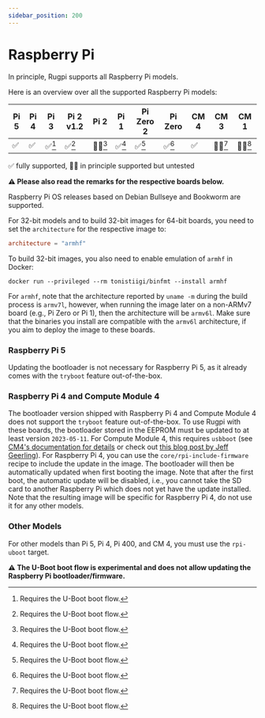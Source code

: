 ```yaml
---
sidebar_position: 200
---
```


# Raspberry Pi

In principle, Rugpi supports all Raspberry Pi models.

Here is an overview over all the supported Raspberry Pi models:

| Pi 5 | Pi 4 | Pi 3   | Pi 2 v1.2 | Pi 2  | Pi 1   | Pi Zero 2 | Pi Zero | CM 4 | CM 3  | CM 1   |
| ---- | ---- | ------ | --------- | ----- | ------ | --------- | ------- | ---- | ----- | ------ |
| ✅   | ✅   | ✅[^1]  | ✅[^1]    | 🤷‍♂️[^1] | ✅[^1] | ✅[^1]     | ✅[^1]  | ✅   | 🤷‍♂️[^1] | 🤷‍♂️[^1] |

✅ fully supported, 🤷‍♂️ in principle supported but untested

[^1]: Requires the U-Boot boot flow.

**⚠️ Please also read the remarks for the respective boards below.**

Raspberry Pi OS releases based on Debian Bullseye and Bookworm are supported.

For 32-bit models and to build 32-bit images for 64-bit boards, you need to set the `architecture` for the respective image to:
```toml
architecture = "armhf"
```

To build 32-bit images, you also need to enable emulation of `armhf` in Docker:
```shell
docker run --privileged --rm tonistiigi/binfmt --install armhf
```

For `armhf`, note that the architecture reported by `uname -m` during the build process is `armv7l`, however, when running the image later on a non-ARMv7 board (e.g., Pi Zero or Pi 1), then the architecture will be `armv6l`.
Make sure that the binaries you install are compatible with the `armv6l` architecture, if you aim to deploy the image to these boards.

### Raspberry Pi 5

Updating the bootloader is not necessary for Raspberry Pi 5, as it already comes with the `tryboot` feature out-of-the-box.

### Raspberry Pi 4 and Compute Module 4

The bootloader version shipped with Raspberry Pi 4 and Compute Module 4 does not support the `tryboot` feature out-of-the-box.
To use Rugpi with these boards, the bootloader stored in the EEPROM must be updated to at least version `2023-05-11`.
For Compute Module 4, this requires `usbboot` (see [CM4's documentation for details](https://www.raspberrypi.com/documentation/computers/compute-module.html#flashing-the-bootloader-eeprom-compute-module-4) or check out [this blog post by Jeff Geerling](https://www.jeffgeerling.com/blog/2022/how-update-raspberry-pi-compute-module-4-bootloader-eeprom)).
For Raspberry Pi 4, you can use the `core/rpi-include-firmware` recipe to include the update in the image.
The bootloader will then be automatically updated when first booting the image.
Note that after the first boot, the automatic update will be disabled, i.e., you cannot take the SD card to another Raspberry Pi which does not yet have the update installed.
Note that the resulting image will be specific for Raspberry Pi 4, do not use it for any other models.

### Other Models

For other models than Pi 5, Pi 4, Pi 400, and CM 4, you must use the `rpi-uboot` target.

**⚠️ The U-Boot boot flow is experimental and does not allow updating the Raspberry Pi bootloader/firmware.**

[^1]: To prevent the EEPROM from being updated on each boot.

